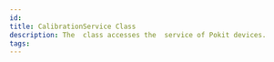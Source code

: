 ```yaml
---
id: 
title: CalibrationService Class
description: The  class accesses the  service of Pokit devices.
tags:
---
```

